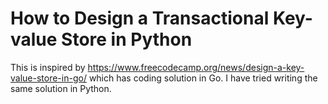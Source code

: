 # How to Design a Transactional Key-value Store in Python

This is inspired by https://www.freecodecamp.org/news/design-a-key-value-store-in-go/ which has coding solution in Go. I have tried writing the same solution in Python.
